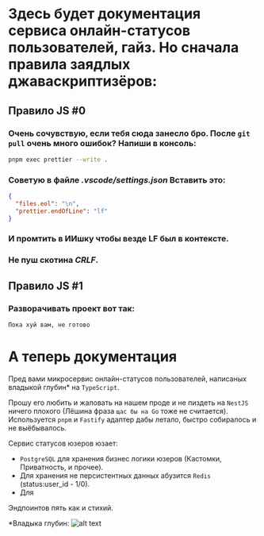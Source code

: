 # Здесь будет документация сервиса онлайн-статусов пользователей, гайз. Но сначала правила заядлых джаваскриптизёров:

## Правило JS #0

### Очень сочувствую, если тебя сюда занесло бро. После `git pull` очень много ошибок? Напиши в консоль:

```bash
pnpm exec prettier --write .
```

### Советую в файле _.vscode/settings.json_ Вставить это:

```json
{
  "files.eol": "\n",
  "prettier.endOfLine": "lf"
}
```

### И промтить в ИИшку чтобы везде LF был в контексте.
### Не пуш скотина *CRLF*.

## Правило JS #1

### Разворачивать проект вот так:

```bash
Пока хуй вам, не готово
```

# А теперь документация

Пред вами микросервис онлайн-статусов пользователей, написаных владыкой глубин\* на `TypeScript`.

Прошу его любить и жаловать на нашем проде и не пиздеть на `NestJS` ничего плохого (Лёшина фраза `щас бы на Go` тоже не считается).
Используется `pnpm` и `Fastify` адаптер дабы летало, быстро собиралось и не выёбывалось.

Сервис статусов юзеров юзает:

- `PostgreSQL` для хранения бизнес логики юзеров (Кастомки, Приватность, и прочее).
- Для хранения не персистентных данных абузится `Redis` (status:user_id - 1/0).
- Для

Эндпоинтов пять как и стихий.

\*Владыка глубин:
![alt text](image.png)
